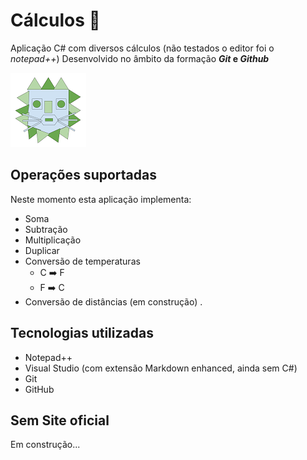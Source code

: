 # Cálculos :1234:
 Aplicação C# com diversos cálculos (não testados o editor foi o _notepad++_)
 Desenvolvido no âmbito da formação **_Git_ e _Github_** 
 
![Leão para animar a malta](Lion.png)
## Operações suportadas
Neste momento esta aplicação implementa:
- Soma
- Subtração
- Multiplicação
- Duplicar
- Conversão de temperaturas
    - C :arrow_right: F    
    - F :arrow_right: C
- Conversão de distâncias (em construção) .
## Tecnologias utilizadas
- Notepad++
- Visual Studio (com extensão Markdown enhanced, ainda sem C#)
- Git
- GitHub
## Sem Site oficial
Em construção...